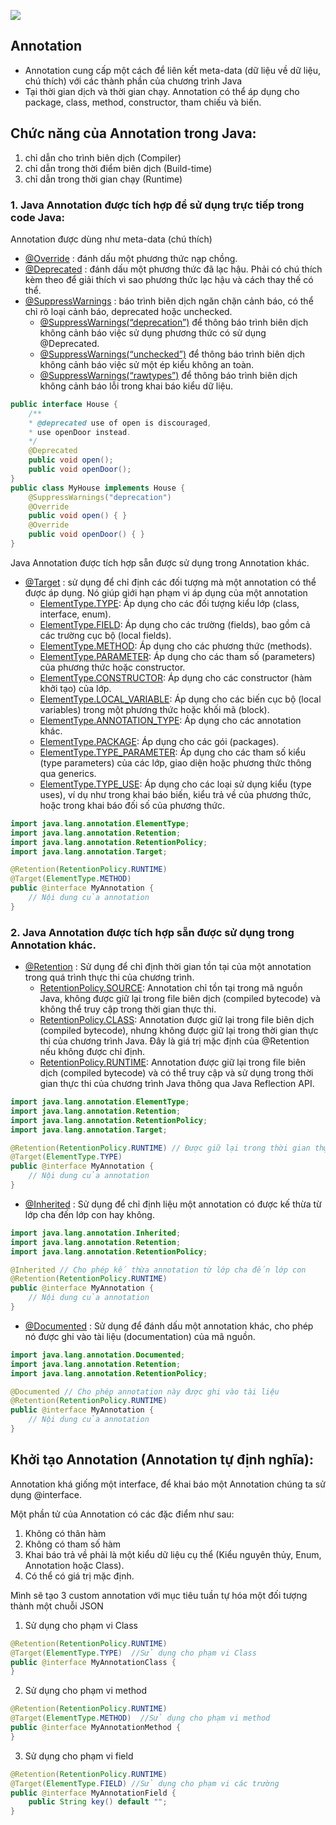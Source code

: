 ![](https://media.techmaster.vn/api/static/bq0a8rs51co78aldi4p0/c6s5mkc51cof74mrqsr0)

## Annotation 

- Annotation cung cấp một cách để liên kết meta-data (dữ liệu về dữ liệu, chú thích) với các thành phần của chương trình Java 
- Tại thời gian dịch và thời gian chạy. Annotation có thể áp dụng cho package, class, method, constructor, tham chiếu và biến.

## Chức năng của Annotation trong Java:
1. chỉ dẫn cho trình biên dịch (Compiler)
2. chỉ dẫn trong thời điểm biên dịch (Build-time)
3. chỉ dẫn trong thời gian chạy (Runtime)


### 1. Java Annotation được tích hợp để sử dụng trực tiếp trong code Java:
Annotation được dùng như meta-data (chú thích)
- [@Override]() : đánh dấu một phương thức nạp chồng.
- [@Deprecated]() : đánh dấu một phương thức đã lạc hậu. Phải có chú thích kèm theo để giải thích vì sao phương thức lạc
  hậu và cách thay thế có thể.
- [@SuppressWarnings]() : báo trình biên dịch ngăn chặn cảnh báo, có thể chỉ rõ loại cảnh báo, deprecated hoặc unchecked.
  - [@SuppressWarnings(“deprecation”)]() để thông báo trình biên dịch không cảnh báo việc sử dụng phương thức có sử dụng @Deprecated.
  - [@SuppressWarnings(“unchecked”)]() để thông báo trình biên dịch không cảnh báo việc sử một ép kiểu không an toàn.
  - [@SuppressWarnings(“rawtypes”)]() để thông báo trình biên dịch không cảnh báo lỗi trong khai báo kiểu dữ liệu.

```java
public interface House {
    /**
    * @deprecated use of open is discouraged,
    * use openDoor instead.
    */
    @Deprecated
    public void open();
    public void openDoor();
}
public class MyHouse implements House {
    @SuppressWarnings("deprecation")
    @Override 
    public void open() { }
    @Override 
    public void openDoor() { }
}
```

Java Annotation được tích hợp sẵn được sử dụng trong Annotation khác.
- [@Target]() : sử dụng để chỉ định các đối tượng mà một annotation có thể được áp dụng. Nó giúp giới hạn phạm vi áp dụng của một annotation
  - [ElementType.TYPE](): Áp dụng cho các đối tượng kiểu lớp (class, interface, enum).
  - [ElementType.FIELD](): Áp dụng cho các trường (fields), bao gồm cả các trường cục bộ (local fields).
  - [ElementType.METHOD](): Áp dụng cho các phương thức (methods).
  - [ElementType.PARAMETER](): Áp dụng cho các tham số (parameters) của phương thức hoặc constructor.
  - [ElementType.CONSTRUCTOR](): Áp dụng cho các constructor (hàm khởi tạo) của lớp.
  - [ElementType.LOCAL_VARIABLE](): Áp dụng cho các biến cục bộ (local variables) trong một phương thức hoặc khối mã (block).
  - [ElementType.ANNOTATION_TYPE](): Áp dụng cho các annotation khác.
  - [ElementType.PACKAGE](): Áp dụng cho các gói (packages).
  - [ElementType.TYPE_PARAMETER](): Áp dụng cho các tham số kiểu (type parameters) của các lớp, giao diện hoặc phương thức thông qua generics.
  - [ElementType.TYPE_USE](): Áp dụng cho các loại sử dụng kiểu (type uses), ví dụ như trong khai báo biến, kiểu trả về của phương thức, hoặc trong khai báo đối số của phương thức.

```java
import java.lang.annotation.ElementType;
import java.lang.annotation.Retention;
import java.lang.annotation.RetentionPolicy;
import java.lang.annotation.Target;

@Retention(RetentionPolicy.RUNTIME)
@Target(ElementType.METHOD)
public @interface MyAnnotation {
    // Nội dung của annotation
}
```

### 2. Java Annotation được tích hợp sẵn được sử dụng trong Annotation khác.
- [@Retention]() : Sử dụng để chỉ định thời gian tồn tại của một annotation trong quá trình thực thi của chương trình.
  - [RetentionPolicy.SOURCE](): Annotation chỉ tồn tại trong mã nguồn Java, không được giữ lại trong file biên dịch (compiled bytecode) và không thể truy cập trong thời gian thực thi.
  - [RetentionPolicy.CLASS](): Annotation được giữ lại trong file biên dịch (compiled bytecode), nhưng không được giữ lại trong thời gian thực thi của chương trình Java. Đây là giá trị mặc định của @Retention nếu không được chỉ định.
  - [RetentionPolicy.RUNTIME](): Annotation được giữ lại trong file biên dịch (compiled bytecode) và có thể truy cập và sử dụng trong thời gian thực thi của chương trình Java thông qua Java Reflection API.

```java
import java.lang.annotation.ElementType;
import java.lang.annotation.Retention;
import java.lang.annotation.RetentionPolicy;
import java.lang.annotation.Target;

@Retention(RetentionPolicy.RUNTIME) // Được giữ lại trong thời gian thực thi
@Target(ElementType.TYPE)
public @interface MyAnnotation {
    // Nội dung của annotation
}
```


- [@Inherited]() : Sử dụng để chỉ định liệu một annotation có được kế thừa từ lớp cha đến lớp con hay không.
```java
import java.lang.annotation.Inherited;
import java.lang.annotation.Retention;
import java.lang.annotation.RetentionPolicy;

@Inherited // Cho phép kế thừa annotation từ lớp cha đến lớp con
@Retention(RetentionPolicy.RUNTIME)
public @interface MyAnnotation {
    // Nội dung của annotation
}
```

- [@Documented]() : Sử dụng để đánh dấu một annotation khác, cho phép nó được ghi vào tài liệu (documentation) của mã nguồn.
```java
import java.lang.annotation.Documented;
import java.lang.annotation.Retention;
import java.lang.annotation.RetentionPolicy;

@Documented // Cho phép annotation này được ghi vào tài liệu
@Retention(RetentionPolicy.RUNTIME)
public @interface MyAnnotation {
    // Nội dung của annotation
}
```



## Khởi tạo Annotation (Annotation tự định nghĩa):
Annotation khá giống một interface, để khai báo một Annotation chúng ta sử dụng @interface. 

Một phần tử của Annotation có các đặc điểm như sau:

1. Không có thân hàm
2. Không có tham số hàm
3. Khai báo trả về phải là một kiểu dữ liệu cụ thể (Kiểu nguyên thủy, Enum, Annotation hoặc Class).
4. Có thể có giá trị mặc định.


Mình sẽ tạo 3 custom annotation với mục tiêu tuần tự hóa một đối tượng thành một chuỗi JSON
1. Sử dụng cho phạm vi Class
```java
@Retention(RetentionPolicy.RUNTIME)
@Target(ElementType.TYPE)  //Sử dụng cho phạm vi Class
public @interface MyAnnotationClass {
}
```

2. Sử dụng cho phạm vi method
```java
@Retention(RetentionPolicy.RUNTIME)
@Target(ElementType.METHOD)  //Sử dụng cho phạm vi method
public @interface MyAnnotationMethod {
}
```

3. Sử dụng cho phạm vi field
```java
@Retention(RetentionPolicy.RUNTIME)
@Target(ElementType.FIELD) //Sử dụng cho phạm vi các trường
public @interface MyAnnotationField {
    public String key() default "";
}
```


















